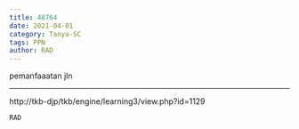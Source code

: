 ```yaml
---
title: 48764
date: 2021-04-01
category: Tanya-SC
tags: PPN
author: RAD
---
```


pemanfaaatan jln

---

http://tkb-djp/tkb/engine/learning3/view.php?id=1129

`RAD`
